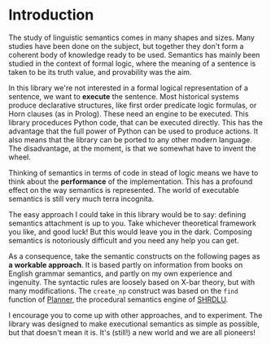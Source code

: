 # Introduction

The study of linguistic semantics comes in many shapes and sizes. Many studies have been done on the subject, but together they don't form a coherent body of knowledge ready to be used. Semantics has mainly been studied in the context of formal logic, where the meaning of a sentence is taken to be its truth value, and provability was the aim. 

In this library we're not interested in a formal logical representation of a sentence, we want to __execute__ the sentence. Most historical systems produce declarative structures, like first order predicate logic formulas, or Horn clauses (as in Prolog). These need an engine to be executed. This library proceduces Python code, that can be executed directly. This has the advantage that the full power of Python can be used to produce actions. It also means that the library can be ported to any other modern language. The disadvantage, at the moment, is that we somewhat have to invent the wheel. 

Thinking of semantics in terms of code in stead of logic means we have to think about the __performance__ of the implementation. This has a profound effect on the way semantics is represented. The world of executable semantics is still very much terra incognita. 

The easy approach I could take in this library would be to say: defining semantics attachment is up to you. Take whichever theoretical framework you like, and good luck! But this would leave you in the dark. Composing semantics is notoriously difficult and you need any help you can get.

As a consequence, take the semantic constructs on the following pages as __a workable approach__. It is based partly on information from books on English grammar semantics, and partly on my own experience and ingenuity. The syntactic rules are loosely based on X-bar theory, but with many modifications. The `create_np` construct was based on the `find` function of [Planner](https://en.wikipedia.org/wiki/Planner_(programming_language)), the procedural semantics engine of [SHRDLU](https://en.wikipedia.org/wiki/SHRDLU).

I encourage you to come up with other approaches, and to experiment. The library was designed to make executional semantics as simple as possible, but that doesn't mean it is. It's (still!) a new world and we are all pioneers!
